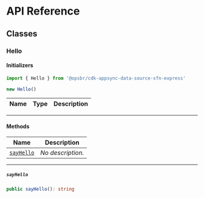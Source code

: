 # API Reference <a name="API Reference" id="api-reference"></a>



## Classes <a name="Classes" id="Classes"></a>

### Hello <a name="Hello" id="@opsbr/cdk-appsync-data-source-sfn-express.Hello"></a>

#### Initializers <a name="Initializers" id="@opsbr/cdk-appsync-data-source-sfn-express.Hello.Initializer"></a>

```typescript
import { Hello } from '@opsbr/cdk-appsync-data-source-sfn-express'

new Hello()
```

| **Name** | **Type** | **Description** |
| --- | --- | --- |

---

#### Methods <a name="Methods" id="Methods"></a>

| **Name** | **Description** |
| --- | --- |
| <code><a href="#@opsbr/cdk-appsync-data-source-sfn-express.Hello.sayHello">sayHello</a></code> | *No description.* |

---

##### `sayHello` <a name="sayHello" id="@opsbr/cdk-appsync-data-source-sfn-express.Hello.sayHello"></a>

```typescript
public sayHello(): string
```






